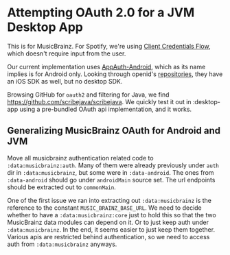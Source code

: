 # Attempting OAuth 2.0 for a JVM Desktop App

This is for MusicBrainz.
For Spotify, we're using [Client Credentials Flow](https://developer.spotify.com/documentation/web-api/tutorials/client-credentials-flow),
which doesn't require input from the user.

Our current implementation uses [AppAuth-Android](https://github.com/openid/AppAuth-Android),
which as its name implies is for Android only.
Looking through openid's [repositories](https://github.com/openid?q=AppAuth&type=all&language=&sort=),
they have an iOS SDK as well, but no desktop SDK.

Browsing GitHub for `oauth2` and filtering for Java, we find https://github.com/scribejava/scribejava.
We quickly test it out in :desktop-app using a pre-bundled OAuth api implementation,
and it works.

## Generalizing MusicBrainz OAuth for Android and JVM

Move all musicbrainz authentication related code to `:data:musicbrainz:auth`.
Many of them were already previously under `auth` dir in `:data:musicbrainz`,
but some were in `:data-android`.
The ones from `:data-android` should go under `androidMain` source set.
The url endpoints should be extracted out to `commonMain`.

One of the first issue we ran into extracting out `:data:musicbrainz` is the reference to the
constant `MUSIC_BRAINZ_BASE_URL`.
We need to decide whether to have a `:data:musicbrainz:core` just to hold this so that
the two MusicBrainz data modules can depend on it.
Or to just keep auth under `:data:musicbrainz`.
In the end, it seems easier to just keep them together.
Various apis are restricted behind authentication, so we need to access auth from `:data:musicbrainz` anyways.

